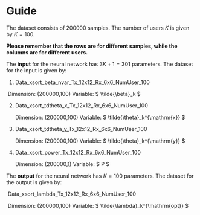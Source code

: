 # Guide
The dataset consists of $200000$ samples. The number of users $K$ is given by $K=100$.

**Please remember that the rows are for different samples, while the columns are for different users.**

The **input** for the neural network has $3K+1=301$ parameters. The dataset for the input is given by: 

1. Data_xsort_beta_nvar_Tx_12x12_Rx_6x6_NumUser_100

​		Dimension: (200000,100)		Variable:  $ \tilde{\beta}_k $ 

2. Data_xsort_tdtheta_x_Tx_12x12_Rx_6x6_NumUser_100

   Dimension: (200000,100)		Variable:  $ \tilde{\theta}_k^{\mathrm{x}} $ 

 3. Data_xsort_tdtheta_y_Tx_12x12_Rx_6x6_NumUser_100

    Dimension: (200000,100)		Variable:  $ \tilde{\theta}_k^{\mathrm{y}} $ 

 4. Data_xsort_power_Tx_12x12_Rx_6x6_NumUser_100

    Dimension: (200000,1)		Variable:  $ P $ 

The **output** for the neural network has $K=100$ parameters. The dataset for the output is given by:

​	Data_xsort_lambda_Tx_12x12_Rx_6x6_NumUser_100

​	Dimension: (200000,100)		Variable:  $ \tilde{\lambda}_k^{\mathrm{opt}} $ 

